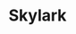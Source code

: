 ---
# Using "page" layout instead of "project" to omit from projects list
layout: page
title: Skylark
summary: >
    A visual block-based programming environment for elementary school students to learn coding.
started_on: 2016-03-17
ended_on: ongoing
x_started_on_source: first "skylark" commit in Git repo, 5d2ed4
x_languages: [JavaScript]
x_lines_of_code: (not calculated yet)
x_location: redacted

redirect_to_url: https://www.techsmart.codes/skylark/

---